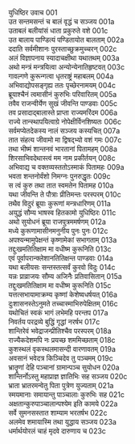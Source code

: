 युधिष्ठिर उवाच	001  
उत सन्तमसन्तं च बालं वृद्धं च सञ्जय	001a  
उताबलं बलीयांसं धाता प्रकुरुते वशे	001c  
उत बालाय पाण्डित्यं पण्डितायोत बालताम्	002a  
ददाति सर्वमीशानः पुरस्ताच्छुक्रमुच्चरन्	002c  
अलं विज्ञापनाय स्यादाचक्षीथा यथातथम्	003a  
अथो मन्त्रं मन्त्रयित्वा अन्योन्येनातिहृष्टवत्	003c  
गावल्गणे कुरून्गत्वा धृतराष्ट्रं महाबलम्	004a  
अभिवाद्योपसङ्गृह्य ततः पृच्छेरनामयम्	004c  
ब्रूयाश्चैनं त्वमासीनं कुरुभिः परिवारितम्	005a  
तवैव राजन्वीर्येण सुखं जीवन्ति पाण्डवाः	005c  
तव प्रसादाद्बालास्ते प्राप्ता राज्यमरिंदम	006a  
राज्ये तान्स्थापयित्वाग्रे नोपेक्षीर्विनशिष्यतः	006c  
सर्वमप्येतदेकस्य नालं सञ्जय कस्यचित्	007a  
तात संहत्य जीवामो मा द्विषद्भ्यो वशं गमः	007c  
तथा भीष्मं शान्तनवं भारतानां पितामहम्	008a  
शिरसाभिवदेथास्त्वं मम नाम प्रकीर्तयन्	008c  
अभिवाद्य च वक्तव्यस्ततोऽस्माकं पितामहः	009a  
भवता शन्तनोर्वंशो निमग्नः पुनरुद्धृतः	009c  
स त्वं कुरु तथा तात स्वमतेन पितामह	010a  
यथा जीवन्ति ते पौत्राः प्रीतिमन्तः परस्परम्	010c  
तथैव विदुरं ब्रूयाः कुरूणां मन्त्रधारिणम्	011a  
अयुद्धं सौम्य भाषस्व हितकामो युधिष्ठिरः	011c  
अथो सुयोधनं ब्रूया राजपुत्रममर्षणम्	012a  
मध्ये कुरूणामासीनमनुनीय पुनः पुनः	012c  
अपश्यन्मामुपेक्षन्तं कृष्णामेकां सभागताम्	013a  
तद्दुःखमतितिक्षाम मा वधीष्म कुरूनिति	013c  
एवं पूर्वापरान्क्लेशानतितिक्षन्त पाण्डवाः	014a  
यथा बलीयसः सन्तस्तत्सर्वं कुरवो विदुः	014c  
यन्नः प्राव्राजयः सौम्य अजिनैः प्रतिवासितान्	015a  
तद्दुःखमतितिक्षाम मा वधीष्म कुरूनिति	015c  
यत्तत्सभायामाक्रम्य कृष्णां केशेष्वधर्षयत्	016a  
दुःशासनस्तेऽनुमते तच्चास्माभिरुपेक्षितम्	016c  
यथोचितं स्वकं भागं लभेमहि परन्तप	017a  
निवर्तय परद्रव्ये बुद्धिं गृद्धां नरर्षभ	017c  
शान्तिरेवं भवेद्राजन्प्रीतिश्चैव परस्परम्	018a  
राज्यैकदेशमपि नः प्रयच्छ शममिच्छताम्	018c  
कुशस्थलं वृकस्थलमासन्दी वारणावतम्	019a  
अवसानं भवेदत्र किञ्चिदेव तु पञ्चमम्	019c  
भ्रातॄणां देहि पञ्चानां ग्रामान्पञ्च सुयोधन	020a  
शान्तिर्नोऽस्तु महाप्राज्ञ ज्ञातिभिः सह सञ्जय	020c  
भ्राता भ्रातरमन्वेतु पिता पुत्रेण युज्यताम्	021a  
स्मयमानाः समायान्तु पाञ्चालाः कुरुभिः सह	021c  
अक्षतान्कुरुपाञ्चालान्पश्येम इति कामये	022a  
सर्वे सुमनसस्तात शाम्याम भरतर्षभ	022c  
अलमेव शमायास्मि तथा युद्धाय सञ्जय	023a  
धर्मार्थयोरलं चाहं मृदवे दारुणाय च	023c  
